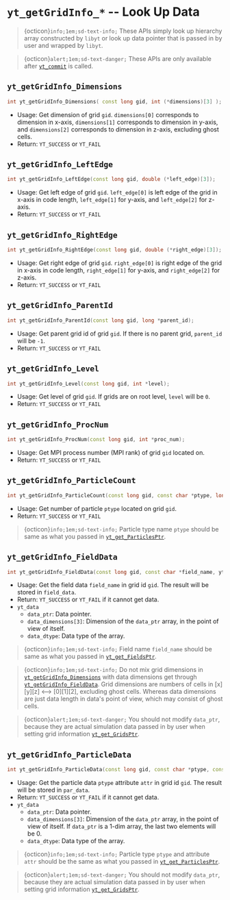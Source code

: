 # `yt_getGridInfo_*` -- Look Up Data

> {octicon}`info;1em;sd-text-info;` These APIs simply look up hierarchy array constructed by `libyt` or look up data pointer that is 
> passed in by user and wrapped by `libyt`.

> {octicon}`alert;1em;sd-text-danger;` These APIs are only available after [`yt_commit`](./yt_commit.md#yt_commit) is called.

## `yt_getGridInfo_Dimensions`
```cpp
int yt_getGridInfo_Dimensions( const long gid, int (*dimensions)[3] );
```
- Usage: Get dimension of grid `gid`. `dimensions[0]` corresponds to dimension in x-axis, `dimensions[1]` corresponds to dimension in y-axis, and `dimensions[2]` corresponds to dimension in z-axis, excluding ghost cells.
- Return: `YT_SUCCESS` or `YT_FAIL`

## `yt_getGridInfo_LeftEdge`
```cpp
int yt_getGridInfo_LeftEdge(const long gid, double (*left_edge)[3]);
```
- Usage: Get left edge of grid `gid`. `left_edge[0]` is left edge of the grid in x-axis in code length, `left_edge[1]` for y-axis, and `left_edge[2]` for z-axis.
- Return: `YT_SUCCESS` or `YT_FAIL`

## `yt_getGridInfo_RightEdge`
```cpp
int yt_getGridInfo_RightEdge(const long gid, double (*right_edge)[3]);
```
- Usage: Get right edge of grid `gid`. `right_edge[0]` is right edge of the grid in x-axis in code length, `right_edge[1]` for y-axis, and `right_edge[2]` for z-axis.
- Return: `YT_SUCCESS` or `YT_FAIL`

## `yt_getGridInfo_ParentId`
```cpp
int yt_getGridInfo_ParentId(const long gid, long *parent_id);
```
- Usage: Get parent grid id of grid `gid`. If there is no parent grid, `parent_id` will be `-1`.
- Return: `YT_SUCCESS` or `YT_FAIL`

## `yt_getGridInfo_Level`
```cpp
int yt_getGridInfo_Level(const long gid, int *level);
```
- Usage: Get level of grid `gid`. If grids are on root level, `level` will be `0`.
- Return: `YT_SUCCESS` or `YT_FAIL`

## `yt_getGridInfo_ProcNum`
```cpp
int yt_getGridInfo_ProcNum(const long gid, int *proc_num);
```
- Usage: Get MPI process number (MPI rank) of grid `gid` located on.
- Return: `YT_SUCCESS` or `YT_FAIL`

## `yt_getGridInfo_ParticleCount`
```cpp
int yt_getGridInfo_ParticleCount(const long gid, const char *ptype, long *par_count);
```
- Usage: Get number of particle `ptype` located on grid `gid`.
- Return: `YT_SUCCESS` or `YT_FAIL`
> {octicon}`info;1em;sd-text-info;` Particle type name `ptype` should be same as what you passed in [`yt_get_ParticlesPtr`](./yt_get_particlesptr.md#yt_get_particlesptr).

## `yt_getGridInfo_FieldData`
```cpp
int yt_getGridInfo_FieldData(const long gid, const char *field_name, yt_data *field_data);
```
- Usage: Get the field data `field_name` in grid id `gid`. The result will be stored in `field_data`.
- Return: `YT_SUCCESS` or `YT_FAIL` if it cannot get data.
- `yt_data`
    - `data_ptr`: Data pointer.
    - `data_dimensions[3]`: Dimension of the `data_ptr` array, in the point of view of itself.
    - `data_dtype`: Data type of the array.

> {octicon}`info;1em;sd-text-info;` Field name `field_name` should be same as what you passed in [`yt_get_FieldsPtr`](./field/yt_get_fieldsptr.md#yt_get_fieldsptr).

> {octicon}`info;1em;sd-text-info;` Do not mix grid dimensions in [`yt_getGridInfo_Dimensions`](#yt_getgridinfo_dimensions) with data dimensions get through [`yt_getGridInfo_FieldData`](#yt_getgridinfo_fielddata). Grid dimensions are numbers of cells in [x][y][z] <--> [0][1][2], excluding ghost cells. Whereas data dimensions are just data length in data's point of view, which may consist of ghost cells.

> {octicon}`alert;1em;sd-text-danger;` You should not modify `data_ptr`, because they are actual simulation data passed in by user when setting grid information [`yt_get_GridsPtr`](./yt_get_gridsptr.md#yt_get_gridsptr).

## `yt_getGridInfo_ParticleData`
```cpp
int yt_getGridInfo_ParticleData(const long gid, const char *ptype, const char *attr, yt_data *par_data);
```
- Usage: Get the particle data `ptype` attribute `attr` in grid id `gid`. The result will be stored in `par_data`.
- Return: `YT_SUCCESS` or `YT_FAIL` if it cannot get data.
- `yt_data`
  - `data_ptr`: Data pointer.
  - `data_dimensions[3]`: Dimension of the `data_ptr` array, in the point of view of itself.  If `data_ptr` is a 1-dim array, the last two elements will be 0.
  - `data_dtype`: Data type of the array.

> {octicon}`info;1em;sd-text-info;` Particle type `ptype` and attribute `attr` should be the same as what you passed in [`yt_get_ParticlesPtr`](./yt_get_particlesptr.md#yt_get_particlesptr).

> {octicon}`alert;1em;sd-text-danger;` You should not modify `data_ptr`, because they are actual simulation data passed in by user when setting grid information [`yt_get_GridsPtr`](./yt_get_gridsptr.md#yt_get_gridsptr).
